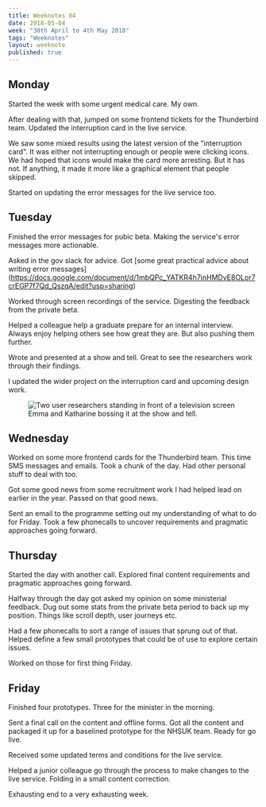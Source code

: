 ```yaml
---
title: Weeknotes 04
date: 2018-05-04
week: "30th April to 4th May 2018"
tags: "Weeknotes"
layout: weeknote
published: true
---
```


## Monday

Started the week with some urgent medical care. My own.

After dealing with that, jumped on some frontend tickets for the Thunderbird team. Updated the interruption card in the live service.

We saw some mixed results using the latest version of the "interruption card". It was either not interrupting enough or people were clicking icons. We had hoped that icons would make the card more arresting. But it has not. If anything, it made it more like a graphical element that people skipped.

Started on updating the error messages for the live service too.

## Tuesday

Finished the error messages for pubic beta. Making the service's error messages more actionable.

Asked in the gov slack for advice. Got [some great practical advice about writing error messages]
(https://docs.google.com/document/d/1mbQPc_YATKR4h7inHMDvE8OLor7crEGP7f7Qd_QszqA/edit?usp=sharing)

Worked through screen recordings of the service. Digesting the feedback from the private beta.

Helped a colleague help a graduate prepare for an internal interview. Always enjoy helping others see how great they are. But also pushing them further.

Wrote and presented at a show and tell. Great to see the researchers work through their findings.

I updated the wider project on the interruption card and upcoming design work.

<figure class="noir">
  <img src="/images/research_beta.png" alt="Two user researchers standing in front of a television screen"/>
  <figcaption>Emma and Katharine bossing it at the show and tell.</figcaption>
</figure>

## Wednesday

Worked on some more frontend cards for the Thunderbird team. This time SMS messages and emails. Took a chunk of the day. Had other personal stuff to deal with too.

Got some good news from some recruitment work I had helped lead on earlier in the year. Passed on that good news.

Sent an email to the programme setting out my understanding of what to do for Friday. Took a few phonecalls to uncover requirements and pragmatic approaches going forward.

## Thursday

Started the day with another call. Explored final content requirements and pragmatic approaches going forward.

Halfway through the day got asked my opinion on some ministerial feedback. Dug out some stats from the private beta period to back up my position. Things like scroll depth, user journeys etc.

Had a few phonecalls to sort a range of issues that sprung out of that. Helped define a few small prototypes that could be of use to explore certain issues.

Worked on those for first thing Friday.

## Friday

Finished four prototypes. Three for the minister in the morning.

Sent a final call on the content and offline forms. Got all the content and packaged it up for a baselined prototype for the NHSUK team. Ready for go live.

Received some updated terms and conditions for the live service.

Helped a junior colleague go through the process to make changes to the live service. Folding in a small content correction.

Exhausting end to a very exhausting week.
